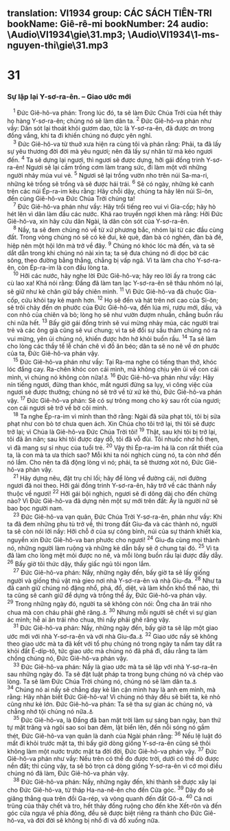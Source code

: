 translation: VI1934
group: CÁC SÁCH TIÊN-TRI
bookName: Giê-rê-mi 
bookNumber: 24
audio: \Audio\VI1934\gie\31.mp3; \Audio\VI1934\1-ms-nguyen-thi\gie\31.mp3
-------

<div class="title"><h1>31</h1><h3>Sự lập lại Y-sơ-ra-ên. – Giao ước mới</h3></div>
<span class="verse gie_31_1"> <sup>1</sup> Đức Giê-hô-va phán: Trong lúc đó, ta sẽ làm Đức Chúa Trời của hết thảy họ hàng Y-sơ-ra-ên; chúng nó sẽ làm dân ta. </span>
<span class="verse gie_31_2"><sup>2</sup> Đức Giê-hô-va phán như vầy: Dân sót lại thoát khỏi gươm dao, tức là Y-sơ-ra-ên, đã được ơn trong đồng vắng, khi ta đi khiến chúng nó được yên nghỉ. <br/></span>
<span class="verse gie_31_3"> <sup>3</sup> Đức Giê-hô-va từ thuở xưa hiện ra cùng tôi và phán rằng: Phải, ta đã lấy sự yêu thương đời đời mà yêu ngươi; nên đã lấy sự nhân từ mà kéo ngươi đến. </span>
<span class="verse gie_31_4"><sup>4</sup> Ta sẽ dựng lại ngươi, thì ngươi sẽ được dựng, hỡi gái đồng trinh Y-sơ-ra-ên! Ngươi sẽ lại cầm trống cơm làm trang sức, đi làm một với những người nhảy múa vui vẻ. </span>
<span class="verse gie_31_5"><sup>5</sup> Ngươi sẽ lại trồng vườn nho trên núi Sa-ma-ri, những kẻ trồng sẽ trồng và sẽ được hái trái. </span>
<span class="verse gie_31_6"><sup>6</sup> Sẽ có ngày, những kẻ canh trên các núi Ép-ra-im kêu rằng: Hãy chỗi dậy, chúng ta hãy lên núi Si-ôn, đến cùng Giê-hô-va Đức Chúa Trời chúng ta! <br/></span>
<span class="verse gie_31_7"> <sup>7</sup> Đức Giê-hô-va phán như vầy: Hãy trổi tiếng reo vui vì Gia-cốp; hãy hò hét lên vì dân làm đầu các nước. Khá rao truyền ngợi khen mà rằng: Hỡi Đức Giê-hô-va, xin hãy cứu dân Ngài, là dân còn sót của Y-sơ-ra-ên. <br/></span>
<span class="verse gie_31_8"> <sup>8</sup> Nầy, ta sẽ đem chúng nó về từ xứ phương bắc, nhóm lại từ các đầu cùng đất. Trong vòng chúng nó sẽ có kẻ đui, kẻ què, đàn bà có nghén, đàn bà đẻ, hiệp nên một hội lớn mà trở về đây. </span>
<span class="verse gie_31_9"><sup>9</sup> Chúng nó khóc lóc mà đến, và ta sẽ dắt dẫn trong khi chúng nó nài xin ta; ta sẽ đưa chúng nó đi dọc bờ các sông, theo đường bằng thẳng, chẳng bị vấp ngã. Vì ta làm cha cho Y-sơ-ra-ên, còn Ép-ra-im là con đầu lòng ta. <br/></span>
<span class="verse gie_31_10"> <sup>10</sup> Hỡi các nước, hãy nghe lời Đức Giê-hô-va; hãy reo lời ấy ra trong các cù lao xa! Khá nói rằng: Đấng đã làm tan lạc Y-sơ-ra-ên sẽ thâu nhóm nó lại, sẽ giữ như kẻ chăn giữ bầy chiên mình. </span>
<span class="verse gie_31_11"><sup>11</sup> Vì Đức Giê-hô-va đã chuộc Gia-cốp, cứu khỏi tay kẻ mạnh hơn. </span>
<span class="verse gie_31_12"><sup>12</sup> Họ sẽ đến và hát trên nơi cao của Si-ôn; sẽ trôi chảy đến ơn phước của Đức Giê-hô-va, đến lúa mì, rượu mới, dầu, và con nhỏ của chiên và bò; lòng họ sẽ như vườn đượm nhuần, chẳng buồn rầu chi nữa hết. </span>
<span class="verse gie_31_13"><sup>13</sup> Bấy giờ gái đồng trinh sẽ vui mừng nhảy múa, các người trai trẻ và các ông già cũng sẽ vui chung; vì ta sẽ đổi sự sầu thảm chúng nó ra vui mừng, yên ủi chúng nó, khiến được hớn hở khỏi buồn rầu. </span>
<span class="verse gie_31_14"><sup>14</sup> Ta sẽ làm cho lòng các thầy tế lễ chán chê vì đồ ăn béo; dân ta sẽ no nê về ơn phước của ta, Đức Giê-hô-va phán vậy. <br/></span>
<span class="verse gie_31_15"> <sup>15</sup> Đức Giê-hô-va phán như vầy: Tại Ra-ma nghe có tiếng than thở, khóc lóc đắng cay. Ra-chên khóc con cái mình, mà không chịu yên ủi về con cái mình, vì chúng nó không còn nữa!<a data-toggle="tooltip" data-placement="bottom" title="Sa 35:16-19; Mat 2:18">⚓</a></span>
<span class="verse gie_31_16"><sup>16</sup> Đức Giê-hô-va phán như vầy: Hãy nín tiếng ngươi, đừng than khóc, mắt ngươi đừng sa lụy, vì công việc của ngươi sẽ được thưởng; chúng nó sẽ trở về từ xứ kẻ thù, Đức Giê-hô-va phán vậy. </span>
<span class="verse gie_31_17"><sup>17</sup> Đức Giê-hô-va phán: Sẽ có sự trông mong cho kỳ sau rốt của ngươi; con cái ngươi sẽ trở về bờ cõi mình. <br/></span>
<span class="verse gie_31_18"> <sup>18</sup> Ta nghe Ép-ra-im vì mình than thở rằng: Ngài đã sửa phạt tôi, tôi bị sửa phạt như con bò tơ chưa quen ách. Xin Chúa cho tôi trở lại, thì tôi sẽ được trở lại; vì Chúa là Giê-hô-va Đức Chúa Trời tôi! </span>
<span class="verse gie_31_19"><sup>19</sup> Thật, sau khi tôi bị trở lại, tôi đã ăn năn; sau khi tôi được dạy dỗ, tôi đã vỗ đùi. Tôi nhuốc nhơ hổ thẹn, vì đã mang sự sỉ nhục của tuổi trẻ. </span>
<span class="verse gie_31_20"><sup>20</sup> Vậy thì Ép-ra-im há là con rất thiết của ta, là con mà ta ưa thích sao? Mỗi khi ta nói nghịch cùng nó, ta còn nhớ đến nó lắm. Cho nên ta đã động lòng vì nó; phải, ta sẽ thương xót nó, Đức Giê-hô-va phán vậy. <br/></span>
<span class="verse gie_31_21"> <sup>21</sup> Hãy dựng nêu, đặt trụ chỉ lối; hãy để lòng về đường cái, nơi đường ngươi đã noi theo. Hỡi gái đồng trinh Y-sơ-ra-ên, hãy trở về các thành nầy thuộc về ngươi! </span>
<span class="verse gie_31_22"><sup>22</sup> Hỡi gái bội nghịch, ngươi sẽ đi dông dài cho đến chừng nào? Vì Đức Giê-hô-va đã dựng nên một sự mới trên đất: Ấy là người nữ sẽ bao bọc người nam. <br/></span>
<span class="verse gie_31_23"> <sup>23</sup> Đức Giê-hô-va vạn quân, Đức Chúa Trời Y-sơ-ra-ên, phán như vầy: Khi ta đã đem những phu tù trở về, thì trong đất Giu-đa và các thành nó, người ta sẽ còn nói lời nầy: Hỡi chỗ ở của sự công bình, núi của sự thánh khiết kia, nguyền xin Đức Giê-hô-va ban phước cho ngươi! </span>
<span class="verse gie_31_24"><sup>24</sup> Giu-đa cùng mọi thành nó, những người làm ruộng và những kẻ dẫn bầy sẽ ở chung tại đó. </span>
<span class="verse gie_31_25"><sup>25</sup> Vì ta đã làm cho lòng mệt mỏi được no nê, và mỗi lòng buồn rầu lại được đầy dẫy. </span>
<span class="verse gie_31_26"><sup>26</sup> Bấy giờ tôi thức dậy, thấy giấc ngủ tôi ngon lắm. <br/></span>
<span class="verse gie_31_27"> <sup>27</sup> Đức Giê-hô-va phán: Nầy, những ngày đến, bấy giờ ta sẽ lấy giống người và giống thú vật mà gieo nơi nhà Y-sơ-ra-ên và nhà Giu-đa. </span>
<span class="verse gie_31_28"><sup>28</sup> Như ta đã canh giữ chúng nó đặng nhổ, phá, đổ, diệt, và làm khốn khổ thể nào, thì ta cũng sẽ canh giữ để dựng và trồng thể ấy, Đức Giê-hô-va phán vậy. </span>
<span class="verse gie_31_29"><sup>29</sup> Trong những ngày đó, người ta sẽ không còn nói: Ông cha ăn trái nho chua mà con cháu phải ghê răng.<a data-toggle="tooltip" data-placement="bottom" title="Exe 18:2">⚓</a></span>
<span class="verse gie_31_30"><sup>30</sup> Nhưng mỗi người sẽ chết vì sự gian ác mình; hễ ai ăn trái nho chua, thì nấy phải ghê răng vậy. <br/></span>
<span class="verse gie_31_31"> <sup>31</sup> Đức Giê-hô-va phán: Nầy, những ngày đến, bấy giờ ta sẽ lập một giao ước mới với nhà Y-sơ-ra-ên và với nhà Giu-đa.<a data-toggle="tooltip" data-placement="bottom" title="Mat 26:28; Mac 14:24; Lu 22:20; 1Co 11:25; 2Co 3:6][gt=He 8:8-12">⚓</a></span>
<span class="verse gie_31_32"><sup>32</sup> Giao ước nầy sẽ không theo giao ước mà ta đã kết với tổ phụ chúng nó trong ngày ta nắm tay dắt ra khỏi đất Ê-díp-tô, tức giao ước mà chúng nó đã phá đi, dầu rằng ta làm chồng chúng nó, Đức Giê-hô-va phán vậy. <br/></span>
<span class="verse gie_31_33"> <sup>33</sup> Đức Giê-hô-va phán: Nầy là giao ước mà ta sẽ lập với nhà Y-sơ-ra-ên sau những ngày đó. Ta sẽ đặt luật pháp ta trong bụng chúng nó và chép vào lòng. Ta sẽ làm Đức Chúa Trời chúng nó, chúng nó sẽ làm dân ta.<a data-toggle="tooltip" data-placement="bottom" title="He 10:16">⚓</a></span>
<span class="verse gie_31_34"><sup>34</sup> Chúng nó ai nấy sẽ chẳng dạy kẻ lân cận mình hay là anh em mình, mà rằng: Hãy nhận biết Đức Giê-hô-va! Vì chúng nó thảy đều sẽ biết ta, kẻ nhỏ cũng như kẻ lớn. Đức Giê-hô-va phán: Ta sẽ tha sự gian ác chúng nó, và chẳng nhớ tội chúng nó nữa.<a data-toggle="tooltip" data-placement="bottom" title="He 10:17">⚓</a><br/></span>
<span class="verse gie_31_35"> <sup>35</sup> Đức Giê-hô-va, là Đấng đã ban mặt trời làm sự sáng ban ngày, ban thứ tự mặt trăng và ngôi sao soi ban đêm, lật biển lên, đến nỗi sóng nó gầm thét, Đức Giê-hô-va vạn quân là danh của Ngài phán rằng: </span>
<span class="verse gie_31_36"><sup>36</sup> Nếu lệ luật đó mất đi khỏi trước mặt ta, thì bấy giờ dòng giống Y-sơ-ra-ên cũng sẽ thôi không làm một nước trước mặt ta đời đời, Đức Giê-hô-va phán vậy. </span>
<span class="verse gie_31_37"><sup>37</sup> Đức Giê-hô-va phán như vầy: Nếu trên có thể đo được trời, dưới có thể dò được nền đất; thì cũng vậy, ta sẽ bỏ trọn cả dòng giống Y-sơ-ra-ên vì cớ mọi điều chúng nó đã làm, Đức Giê-hô-va phán vậy. <br/></span>
<span class="verse gie_31_38"> <sup>38</sup> Đức Giê-hô-va phán: Nầy, những ngày đến, khi thành sẽ được xây lại cho Đức Giê-hô-va, từ tháp Ha-na-nê-ên cho đến Cửa góc. </span>
<span class="verse gie_31_39"><sup>39</sup> Dây đo sẽ giăng thẳng qua trên đồi Ga-rép, và vòng quanh đến đất Gô-a. </span>
<span class="verse gie_31_40"><sup>40</sup> Cả nơi trũng của thây chết và tro, hết thảy đồng ruộng cho đến khe Xết-rôn và đến góc cửa ngựa về phía đông, đều sẽ được biệt riêng ra thánh cho Đức Giê-hô-va, và đời đời sẽ không bị nhổ đi và đổ xuống nữa. <br/></span>

